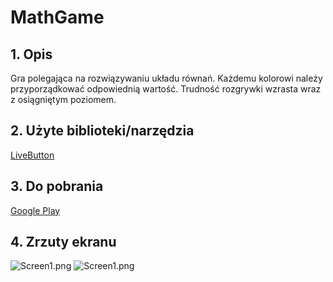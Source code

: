 # MathGame

## 1. Opis
Gra polegająca na rozwiązywaniu układu równań. Każdemu kolorowi należy przyporządkować odpowiednią wartość. Trudność rozgrywki wzrasta wraz z osiągniętym poziomem.

## 2. Użyte biblioteki/narzędzia
[LiveButton](https://github.com/dakatso/LiveButton)

## 3. Do pobrania
[Google Play](https://play.google.com/store/apps/details?id=pl.edu.uksw.fixmath)

## 4. Zrzuty ekranu
![Screen1.png](https://lh3.googleusercontent.com/O6YSzLHAxweQtsRLSOjo4euCUwgDEtt56bux49DMbhP-EJR0TtCZt5aQI9Oemn9Suew=h900)
![Screen1.png](https://lh3.googleusercontent.com/FSsLqXP2ZmpT8Jyiqgz9ryOeJ3G_L0GIZCihwxArgyV9JBt2-wP2lghvrWoADBXyYC8=h900)
